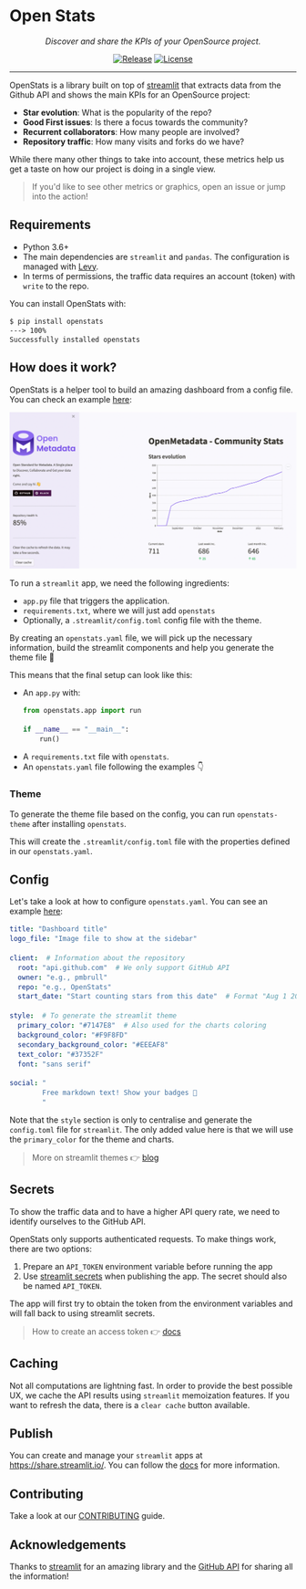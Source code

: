 # Open Stats

<div align="center">

<p align="center">
    <em>Discover and share the KPIs of your OpenSource project.</em>
</p>

[![Release](https://img.shields.io/github/release/pmbrull/open-stats/all.svg)](https://github.com/pmbrull/open-stats/releases)
[![License](https://img.shields.io/github/license/pmbrull/open-stats.svg)](LICENSE)

</div>

---

OpenStats is a library built on top of [streamlit](https://streamlit.io/) that extracts data from the Github API
and shows the main KPIs for an OpenSource project:
- **Star evolution**: What is the popularity of the repo?
- **Good First issues**: Is there a focus towards the community?
- **Recurrent collaborators**: How many people are involved?
- **Repository traffic**: How many visits and forks do we have?

While there many other things to take into account, these metrics help us get a taste on how our project is doing in
a single view.

> If you'd like to see other metrics or graphics, open an issue or jump into the action!

## Requirements
- Python 3.6+
- The main dependencies are `streamlit` and `pandas`. The configuration is managed with [Levy](https://github.com/pmbrull/levy).
- In terms of permissions, the traffic data requires an account (token) with `write` to the repo.

You can install OpenStats with:

```commandline
$ pip install openstats
---> 100%
Successfully installed openstats
```

## How does it work?

OpenStats is a helper tool to build an amazing dashboard from a config file. You can check an example [here](https://github.com/pmbrull/OpenMetadata-stats):

![img](./assets/readme-screenshot.png)

To run a `streamlit` app, we need the following ingredients:

- `app.py` file that triggers the application.
- `requirements.txt`, where we will just add `openstats`
- Optionally, a `.streamlit/config.toml` config file with the theme.

By creating an `openstats.yaml` file, we will pick up the necessary information, build the streamlit components 
and help you generate the theme file 🚀

This means that the final setup can look like this:

- An `app.py` with:
  ```python
  from openstats.app import run

  if __name__ == "__main__":  
      run()
  ```
- A `requirements.txt` file with `openstats`.
- An `openstats.yaml` file following the examples 👇

### Theme

To generate the theme file based on the config, you can run `openstats-theme` after installing `openstats`.

This will create the `.streamlit/config.toml` file with the properties defined in our `openstats.yaml`.

## Config

Let's take a look at how to configure `openstats.yaml`. You can see an example [here](openstats.yaml):

```yaml
title: "Dashboard title"
logo_file: "Image file to show at the sidebar"

client:  # Information about the repository
  root: "api.github.com"  # We only support GitHub API
  owner: "e.g., pmbrull"
  repo: "e.g., OpenStats"
  start_date: "Start counting stars from this date"  # Format "Aug 1 2021" (`%b %d %Y`)

style:  # To generate the streamlit theme
  primary_color: "#7147E8"  # Also used for the charts coloring
  background_color: "#F9F8FD"
  secondary_background_color: "#EEEAF8"
  text_color: "#37352F"
  font: "sans serif"

social: "
        Free markdown text! Show your badges 💪
        "
```

Note that the `style` section is only to centralise and generate the `config.toml` file for `streamlit`. The
only added value here is that we will use the `primary_color` for the theme and charts.

> More on streamlit themes 👉 [blog](https://blog.streamlit.io/introducing-theming/)

## Secrets

To show the traffic data and to have a higher API query rate, we need to identify ourselves to the GitHub API.

OpenStats only supports authenticated requests. To make things work, there are two options:

1. Prepare an `API_TOKEN` environment variable before running the app
2. Use [streamlit secrets](https://blog.streamlit.io/secrets-in-sharing-apps/) when publishing the app. The secret
    should also be named `API_TOKEN`.

The app will first try to obtain the token from the environment variables and will fall back to using streamlit secrets.

> How to create an access token 👉 [docs](https://docs.github.com/en/authentication/keeping-your-account-and-data-secure/creating-a-personal-access-token)

## Caching

Not all computations are lightning fast. In order to provide the best possible UX, we cache the API results using
`streamlit` memoization features. If you want to refresh the data, there is a `clear cache` button available.

## Publish

You can create and manage your `streamlit` apps at https://share.streamlit.io/. You can follow the [docs](https://docs.streamlit.io/streamlit-cloud/get-started/deploy-an-app)
for more information.

## Contributing

Take a look at our [CONTRIBUTING](CONTRIBUTING.md) guide.

## Acknowledgements

Thanks to [streamlit](https://streamlit.io/) for an amazing library and the [GitHub API](https://docs.github.com/en/rest)
for sharing all the information! 
